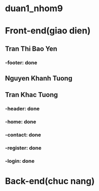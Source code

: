 # duan1_nhom9
# Front-end(giao dien)
## Tran Thi Bao Yen
### -footer: done

## Nguyen Khanh Tuong
## Tran Khac Tuong
### -header: done

### -home: done
### -contact: done
### -register: done
### -login: done

# Back-end(chuc nang)


